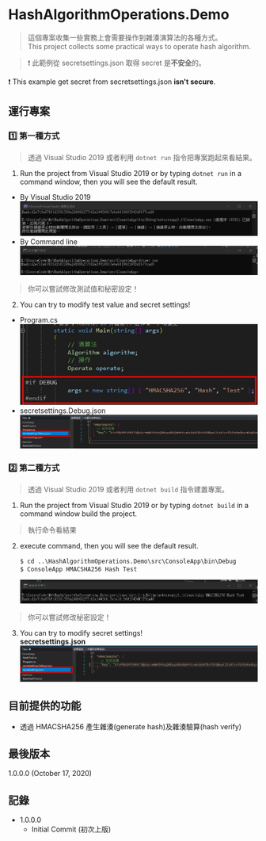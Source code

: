 # HashAlgorithmOperations.Demo
> 這個專案收集一些實務上會需要操作到雜湊演算法的各種方式。  
> This project collects some practical ways to operate hash algorithm.

> :exclamation: 此範例從 secretsettings.json 取得 secret 是**不安全**的。  

:exclamation: This example get secret from secretsettings.json **isn't secure**.  

## 運行專案
### :one: 第一種方式
> 透過 Visual Studio 2019 或者利用 `dotnet run` 指令把專案跑起來看結果。  
1. Run the project from Visual Studio 2019 or by typing `dotnet run` in a command window, then you will see the default result.  
* By Visual Studio 2019
![Image](img/result-1.jpg)
* By Command line
![Image](img/result-2.jpg)
> 你可以嘗試修改測試值和秘密設定！  
2. You can try to modify test value and secret settings!  
* Program.cs  
![Image](img/setting-1.jpg)
* secretsettings.Debug.json
![Image](img/setting-2.jpg)

### :two: 第二種方式
> 透過 Visual Studio 2019 或者利用 `dotnet build` 指令建置專案。
1. Run the project from Visual Studio 2019 or by typing `dotnet build` in a command window build the project.
> 執行命令看結果
2. execute command, then you will see the default result.
   ```
   $ cd ..\HashAlgorithmOperations.Demo\src\ConsoleApp\bin\Debug
   $ ConsoleApp HMACSHA256 Hash Test 
   ```
   ![Image](img/result-3.jpg)
> 你可以嘗試修改秘密設定！
3. You can try to modify secret settings!  
   **secretsettings.json**
   ![Image](img/setting-3.jpg)

## 目前提供的功能
* 透過 HMACSHA256 產生雜湊(generate hash)及雜湊驗算(hash verify)

## 最後版本
1.0.0.0 (October 17, 2020)

## 記錄
* 1.0.0.0
  * Initial Commit (初次上版)
